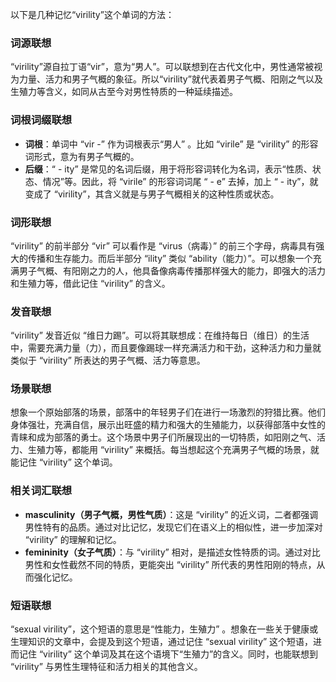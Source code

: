 以下是几种记忆“virility”这个单词的方法：

### 词源联想
“virility”源自拉丁语“vir”，意为“男人”。可以联想到在古代文化中，男性通常被视为力量、活力和男子气概的象征。所以“virility”就代表着男子气概、阳刚之气以及生殖力等含义，如同从古至今对男性特质的一种延续描述。 

### 词根词缀联想
 - **词根**：单词中 “vir -” 作为词根表示“男人” 。比如 “virile” 是 “virility” 的形容词形式，意为有男子气概的。 
 - **后缀**：“ - ity” 是常见的名词后缀，用于将形容词转化为名词，表示“性质、状态、情况”等。因此，将 “virile” 的形容词词尾 “ - e” 去掉，加上 “ - ity”，就变成了 “virility”，其含义就是与男子气概相关的这种性质或状态。 

### 词形联想
“virility” 的前半部分 “vir” 可以看作是 “virus（病毒）” 的前三个字母，病毒具有强大的传播和生存能力。而后半部分 “ility” 类似 “ability（能力）”。可以想象一个充满男子气概、有阳刚之力的人，他具备像病毒传播那样强大的能力，即强大的活力和生殖力等，借此记住 “virility” 的含义。 

### 发音联想
“virility” 发音近似 “维日力踢”。可以将其联想成：在维持每日（维日）的生活中，需要充满力量（力），而且要像踢球一样充满活力和干劲，这种活力和力量就类似于 “virility” 所表达的男子气概、活力等意思。 

### 场景联想
想象一个原始部落的场景，部落中的年轻男子们在进行一场激烈的狩猎比赛。他们身体强壮，充满自信，展示出旺盛的精力和强大的生殖能力，以获得部落中女性的青睐和成为部落的勇士。这个场景中男子们所展现出的一切特质，如阳刚之气、活力、生殖力等，都能用 “virility” 来概括。每当想起这个充满男子气概的场景，就能记住 “virility” 这个单词。 

### 相关词汇联想
 - **masculinity（男子气概，男性气质）**：这是 “virility” 的近义词，二者都强调男性特有的品质。通过对比记忆，发现它们在语义上的相似性，进一步加深对 “virility” 的理解和记忆。 
 - **femininity（女子气质）**：与 “virility” 相对，是描述女性特质的词。通过对比男性和女性截然不同的特质，更能突出 “virility” 所代表的男性阳刚的特点，从而强化记忆。 

### 短语联想
“sexual virility”，这个短语的意思是“性能力，生殖力” 。想象在一些关于健康或生理知识的文章中，会提及到这个短语，通过记住 “sexual virility” 这个短语，进而记住 “virility” 这个单词及其在这个语境下“生殖力”的含义。同时，也能联想到 “virility” 与男性生理特征和活力相关的其他含义。 